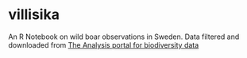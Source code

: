 villisika
=========

An R Notebook on wild boar observations in Sweden. Data filtered and downloaded from [The Analysis portal for biodiversity data](https://www.analysisportal.se)
